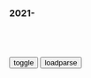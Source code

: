 ### 2021-　

```note
```

<table id="tbc" style="white-space:pre-wrap">
</table>
<button onclick="toggleb()">toggle</button>
<button onclick="loadparse()">loadparse</button>
<br>
<!-- 🌸<br>🍅-　-🍑<hr>🍀 -->
<pre>
<textarea rows="30" cols="100" style="display: none" id="tar">

<font size="2"><b>
郑永年：西方m主危机明明来自内部，和ze有什么关系？</b></font><br>
https://mbd.baidu.com/newspage/data/landingsuper?context=%7B%22nid%22%3A%22news_9699842961279475788%22%7D&n_type=-1&p_from=-1

<font size="1" style="color:#DCDCDC"><b>2021/12/7 下午1:53:44</b></font><br>

<font size="2"><b>
1999年，乌克兰把“废铁”航母卖zg，科研人员打开舱门后感动了</b></font><br>
https://mbd.baidu.com/newspage/data/landingsuper?context=%7B%22nid%22%3A%22news_9307268347274123198%22%7D&n_type=-1&p_from=-1

zhangjuny
我家里有两台拖拉机，就是太烧油，一般不敢开出去，其实我的目的也不是开出去，邻居都知道我有私家车了就行了，至少表示我有钱了，让他们都不敢小看我，可是他们还是有点看不起我！

<font size="1" style="color:#DCDCDC"><b>2021/12/7 下午1:23:13</b></font><br>

<font size="2"><b>
至尊：梁家辉神级演技魔性表演，一直被模仿，从未被超越！,影视,喜剧片,好看视频</b></font><br>
https://haokan.baidu.com/v?vid=11229364749879262253&sfrom=baidu-feed

我把家伙摆在那好好的，谁知道那个女的没事干就撞过来，还那么巧，刚刚好就这样进去了。

至尊三十六计之偷天换日

<font size="1" style="color:#DCDCDC"><b>2021/12/7 上午11:11:19</b></font><br>

<font size="2"><b>
纪晓岚：皇上给嘉庆选老师，纪晓岚看透：和珅的后事算是办好了,影视,宫廷片,好看视频</b></font><br>
https://haokan.baidu.com/v?vid=3225997550396342916&sfrom=baidu-feed

溯四千年以来，旧史从前所未有。

惟乾坤育载之功，方兹高厚。

你这吹拍之功是与岁而俱增，胁君之术是从前所未见。

你就不能找点实事干吗？

<font size="1" style="color:#DCDCDC"><b>2021/12/7 上午10:58:15</b></font><br>

<font size="2"><b>
被zg痛斥很光荣！深夜，安倍当众说了一句话，瞬间点燃z日舆l</b></font><br>
https://view.inews.qq.com/a/20211206A07T0X00

<font size="1" style="color:#DCDCDC"><b>2021/12/7 上午10:39:53</b></font><br>

<font size="2"><b>
大院：崔鸣和孙茂才这段对话，堪称职场立身之道，能看懂的不多,影视,历史片,好看视频</b></font><br>
https://haokan.baidu.com/v?vid=9333269831378913597&sfrom=baidu-feed

你搞错了吧，是乔家的生意成就了你，不是你成就了乔家的生意。

<font size="1" style="color:#DCDCDC"><b>2021/12/7 上午10:30:51</b></font><br>

<font size="2"><b>
老人遭多名市容管理员“围抢”甘蔗，孙女发声质疑执f粗暴</b></font><br>
https://mbd.baidu.com/newspage/data/landingsuper?context=%7B%22nid%22%3A%22news_9035320119221108207%22%7D&n_type=-1&p_from=-1

<font size="1" style="color:#DCDCDC"><b>2021/12/7 上午10:15:23</b></font><br>

<font size="2"><b>
女孩压力太大情绪崩溃，抱着室友的二哈大哭不止，猫咪无声安慰,搞笑,萌宠,好看视频</b></font><br>
https://haokan.baidu.com/v?vid=15666741128564106719&sfrom=baidu-feed

<font size="1" style="color:#DCDCDC"><b>2021/12/7 上午10:14:35</b></font><br>

<font size="2"><b>
34岁硕士研究生凌晨猝死，是什么让他活得如此之累？聊天记录公开</b></font><br>
https://mbd.baidu.com/newspage/data/landingsuper?context=%7B%22nid%22%3A%22news_8568071163812477244%22%7D&n_type=-1&p_from=-1

<font size="1" style="color:#DCDCDC"><b>2021/12/7 上午10:14:30</b></font><br>

</textarea>
</pre>
<!-- 🍀<br>🍑-　-🍅<hr>🌸 -->

```tip
```

<script src="https://cdn.jsdelivr.net/npm/jquery@3.5.1/dist/jquery.min.js"></script>

<link rel="stylesheet" href="https://cdn.jsdelivr.net/gh/fancyapps/fancybox@3.5.7/dist/jquery.fancybox.min.css" />
<script src="https://cdn.jsdelivr.net/gh/fancyapps/fancybox@3.5.7/dist/jquery.fancybox.min.js"></script>

<script type="text/javascript">

var __urlRegex = /(\b(https?|ftp|file):\/\/[-A-Z0-9+&@#\/%?=~_|!:,.;]*[-A-Z0-9+&@#\/%=~_|])/ig;
var __imgRegex = /\.(?:jpe?g|gif|png)$/i;

loadparse();

function parseURL($string){

    var exp = __urlRegex;
    return $string.replace(exp,function(match){
            __imgRegex.lastIndex=0;
            if(__imgRegex.test(match)){
                return '<a data-fancybox="gallery" href="' + match.replace("/p=700", "")
                 + '"><img src="' + match.replace("/p=700", "/p=160x200")+'" width="64"></a>';
            }
            else{
                return '<a href="' + match + '" target="_blank">' + match + '</a>';
            }
        }
    );
}

function loadparse() {
  tbc.innerHTML = parseURL(tar.value);
}

function toggleb() {
  var x = document.getElementById("tar");
  if (x.style.display === "none") {
    x.style.display = "";
  } else {
    x.style.display = "none";
  }
}

</script>
